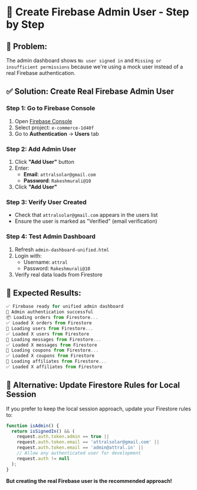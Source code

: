 # 🔐 Create Firebase Admin User - Step by Step

## 🎯 Problem:
The admin dashboard shows `No user signed in` and `Missing or insufficient permissions` because we're using a mock user instead of a real Firebase authentication.

## ✅ Solution: Create Real Firebase Admin User

### **Step 1: Go to Firebase Console**
1. Open [Firebase Console](https://console.firebase.google.com/)
2. Select project: `e-commerce-1d40f`
3. Go to **Authentication** → **Users** tab

### **Step 2: Add Admin User**
1. Click **"Add User"** button
2. Enter:
   - **Email**: `attralsolar@gmail.com`
   - **Password**: `Rakeshmurali@10`
3. Click **"Add User"**

### **Step 3: Verify User Created**
- Check that `attralsolar@gmail.com` appears in the users list
- Ensure the user is marked as "Verified" (email verification)

### **Step 4: Test Admin Dashboard**
1. Refresh `admin-dashboard-unified.html`
2. Login with:
   - Username: `attral`
   - Password: `Rakeshmurali@10`
3. Verify real data loads from Firestore

## 🎯 Expected Results:
```javascript
✅ Firebase ready for unified admin dashboard
🔐 Admin authentication successful
📦 Loading orders from Firestore...
✅ Loaded X orders from Firestore
👥 Loading users from Firestore...
✅ Loaded X users from Firestore
💬 Loading messages from Firestore...
✅ Loaded X messages from Firestore
🎫 Loading coupons from Firestore...
✅ Loaded X coupons from Firestore
🤝 Loading affiliates from Firestore...
✅ Loaded X affiliates from Firestore
```

## 🔧 Alternative: Update Firestore Rules for Local Session

If you prefer to keep the local session approach, update your Firestore rules to:

```javascript
function isAdmin() { 
  return isSignedIn() && (
    request.auth.token.admin == true ||
    request.auth.token.email == 'attralsolar@gmail.com' ||
    request.auth.token.email == 'admin@attral.in' ||
    // Allow any authenticated user for development
    request.auth != null
  ); 
}
```

**But creating the real Firebase user is the recommended approach!**
